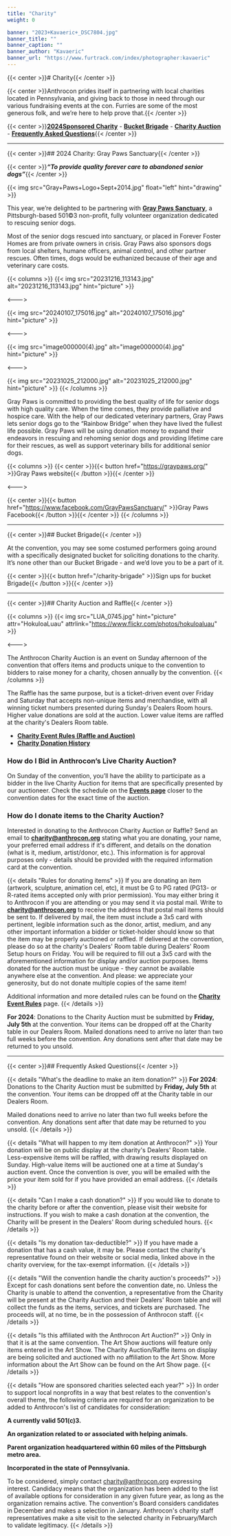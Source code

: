 ```yaml
---
title: "Charity"
weight: 0

banner: "2023+Kavaeric+_DSC7804.jpg"
banner_title: ""
banner_caption: ""
banner_author: "Kavaeric"
banner_url: "https://www.furtrack.com/index/photographer:kavaeric"
---
```


{{< center >}}# Charity{{< /center >}}

{{< center >}}Anthrocon prides itself in partnering with local charities located in Pennsylvania, and giving back to those in need through our various fundraising events at the con. Furries are some of the most generous folk, and we’re here to help prove that.{{< /center >}}

{{< center >}}[**202**](#2024-charity-gray-paws-sanctuary)[**4**](#2024-charity-gray-paws-sanctuary)[**Sponsored Charity**](#2024-charity-gray-paws-sanctuary) - [**Bucket Brigade**](#bucket-brigade) - [**Charity Auction**](#charity-auction-and-raffle) - [**Frequently Asked Questions**](#frequently-asked-questions){{< /center >}}

***

{{< center >}}## 2024 Charity: Gray Paws Sanctuary{{< /center >}}

{{< center >}}***“To provide quality forever care to abandoned senior dogs”***{{< /center >}}

{{< img src="Gray+Paws+Logo+Sept+2014.jpg" float="left" hint="drawing" >}}

This year, we’re delighted to be partnering with [**Gray Paws Sanctuary**](https://graypaws.org), a Pittsburgh-based 501©3 non-profit, fully volunteer organization dedicated to rescuing senior dogs.

Most of the senior dogs rescued into sanctuary, or placed in Forever Foster Homes are from private owners in crisis. Gray Paws also sponsors dogs from local shelters, humane officers, animal control, and other partner rescues. Often times, dogs would be euthanized because of their age and veterinary care costs.

{{< columns >}}
{{< img src="20231216_113143.jpg" alt="20231216_113143.jpg" hint="picture" >}}

<--->

{{< img src="20240107_175016.jpg" alt="20240107_175016.jpg" hint="picture" >}}

<--->

{{< img src="image000000(4).jpg" alt="image000000(4).jpg" hint="picture" >}}

<--->

{{< img src="20231025_212000.jpg" alt="20231025_212000.jpg" hint="picture" >}}
{{< /columns >}}

Gray Paws is committed to providing the best quality of life for senior dogs with high quality care. When the time comes, they provide palliative and hospice care. With the help of our dedicated veterinary partners, Gray Paws lets senior dogs go to the “Rainbow Bridge” when they have lived the fullest life possible. Gray Paws will be using donation money to expand their endeavors in rescuing and rehoming senior dogs and providing lifetime care for their rescues, as well as support veterinary bills for additional senior dogs.

{{< columns >}}
{{< center >}}{{< button href="https://graypaws.org/" >}}Gray Paws website{{< /button >}}{{< /center >}}

<--->

{{< center >}}{{< button href="https://www.facebook.com/GrayPawsSanctuary/" >}}Gray Paws Facebook{{< /button >}}{{< /center >}}
{{< /columns >}}

***

{{< center >}}## Bucket Brigade{{< /center >}}

At the convention, you may see some costumed performers going around with a specifically designated bucket for soliciting donations to the charity. It’s none other than our Bucket Brigade - and we’d love you to be a part of it.

{{< center >}}{{< button href="/charity-brigade" >}}Sign ups for bucket Brigade{{< /button >}}{{< /center >}}

***

{{< center >}}## Charity Auction and Raffle{{< /center >}}

{{< columns >}}
{{< img src="LUA_0745.jpg" hint="picture" attr="HokuloaLuau" attrlink="https://www.flickr.com/photos/hokuloaluau" >}}

<--->

The Anthrocon Charity Auction is an event on Sunday afternoon of the convention that offers items and products unique to the convention to bidders to raise money for a charity, chosen annually by the convention.
{{< /columns >}}

The Raffle has the same purpose, but is a ticket-driven event over Friday and Saturday that accepts non-unique items and merchandise, with all winning ticket numbers presented during Sunday's Dealers Room hours. Higher value donations are sold at the auction. Lower value items are raffled at the charity's Dealers Room table.

- [**Charity Event Rules (Raffle and Auction)**](/charity-event-rules)
- [**Charity Donation History**](/charity-event-history)

### How do I Bid in Anthrocon’s Live Charity Auction?

On Sunday of the convention, you’ll have the ability to participate as a bidder in the live Charity Auction for items that are specifically presented by our auctioneer. Check the schedule on the [**Events page**](/events-panels) closer to the convention dates for the exact time of the auction.

### How do I donate items to the Charity Auction?

Interested in donating to the Anthrocon Charity Auction or Raffle? Send an email to [**charity@anthrocon.org**](mailto:charity@anthrocon.org) stating what you are donating, your name, your preferred email address if it's different, and details on the donation (what is it, medium, artist/donor, etc.). This information is for approval purposes only - details should be provided with the required information card at the convention.

{{< details "Rules for donating items" >}}
If you are donating an item (artwork, sculpture, animation cel, etc), it must be G to PG rated (PG13- or R-rated items accepted only with prior permission). You may either bring it to Anthrocon if you are attending or you may send it via postal mail. Write to [**charity@anthrocon.org**](mailto:charity@anthrocon.org) to receive the address that postal mail items should be sent to. If delivered by mail, the item must include a 3x5 card with pertinent, legible information such as the donor, artist, medium, and any other important information a bidder or ticket-holder should know so that the item may be properly auctioned or raffled. If delivered at the convention, please do so at the charity's Dealers' Room table during Dealers' Room Setup hours on Friday. You will be required to fill out a 3x5 card with the aforementioned information for display and/or auction purposes. Items donated for the auction must be unique - they cannot be available anywhere else at the convention. And please: we appreciate your generosity, but do not donate multiple copies of the same item!

Additional information and more detailed rules can be found on the [**Charity Event Rules**](/charity-event-rules) page.
{{< /details >}}

**For 2024**: Donations to the Charity Auction must be submitted by **Friday, July 5th** at the convention. Your items can be dropped off at the Charity table in our Dealers Room. Mailed donations need to arrive no later than two full weeks before the convention. Any donations sent after that date may be returned to you unsold.

***

{{< center >}}## Frequently Asked Questions{{< /center >}}

{{< details "What's the deadline to make an item donation?" >}}
**For 2024**: Donations to the Charity Auction must be submitted by **Friday, July 5th** at the convention. Your items can be dropped off at the Charity table in our Dealers Room.

Mailed donations need to arrive no later than two full weeks before the convention. Any donations sent after that date may be returned to you unsold.
{{< /details >}}

{{< details "What will happen to my item donation at Anthrocon?" >}}
Your donation will be on public display at the charity's Dealers' Room table. Less-expensive items will be raffled, with drawing results displayed on Sunday. High-value items will be auctioned one at a time at Sunday's auction event. Once the convention is over, you will be emailed with the price your item sold for if you have provided an email address.
{{< /details >}}

{{< details "Can I make a cash donation?" >}}
If you would like to donate to the charity before or after the convention, please visit their website for instructions. If you wish to make a cash donation at the convention, the Charity will be present in the Dealers' Room during scheduled hours.
{{< /details >}}

{{< details "Is my donation tax-deductible?" >}}
If you have made a donation that has a cash value, it may be. Please contact the charity's representative found on their website or social media, linked above in the charity overview, for the tax-exempt information.
{{< /details >}}

{{< details "Will the convention handle the charity auction's proceeds?" >}}
Except for cash donations sent before the convention date, no. Unless the Charity is unable to attend the convention, a representative from the Charity will be present at the Charity Auction and their Dealers' Room table and will collect the funds as the items, services, and tickets are purchased. The proceeds will, at no time, be in the possession of Anthrocon staff.
{{< /details >}}

{{< details "Is this affiliated with the Anthrocon Art Auction?" >}}
Only in that it is at the same convention. The Art Show auctions will feature only items entered in the Art Show. The Charity Auction/Raffle items on display are being solicited and auctioned with no affiliation to the Art Show. More information about the Art Show can be found on the Art Show page.
{{< /details >}}

{{< details "How are sponsored charities selected each year?" >}}
In order to support local nonprofits in a way that best relates to the convention's overall theme, the following criteria are required for an organization to be added to Anthrocon's list of candidates for consideration:

**A currently valid 501(c)3.**

**An organization related to or associated with helping animals.**

**Parent organization headquartered within 60 miles of the Pittsburgh metro area.**

**Incorporated in the state of Pennsylvania.**

To be considered, simply contact charity@anthrocon.org expressing interest. Candidacy means that the organization has been added to the list of available options for consideration in any given future year, as long as the organization remains active. The convention's Board considers candidates in December and makes a selection in January. Anthrocon's charity staff representatives make a site visit to the selected charity in February/March to validate legitimacy.
{{< /details >}}
